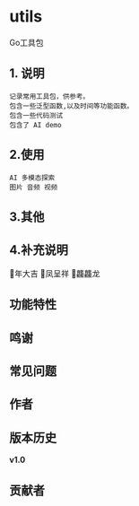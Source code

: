 # utils
 Go工具包

## 1. 说明
    记录常用工具包，供参考。
    包含一些泛型函数,以及时间等功能函数。
    包含一些代码测试
    包含了 AI demo

## 2.使用
    AI 多模态探索
    图片 音频 视频

## 3.其他


## 4.补充说明
   🐲年大吉
   🐲凤呈祥
   🐲龘龘龙

## 功能特性

## 鸣谢

## 常见问题

## 作者

## 版本历史

**v1.0**

## 贡献者

